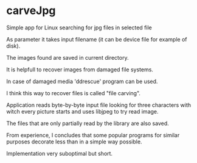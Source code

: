 # carveJpg

Simple app for Linux searching for jpg files in selected file

As parameter it takes input filename (it can be device file for example of disk).

The images found are saved in current directory.

It is helpfull to recover images from damaged file systems.

In case of damaged media 'ddrescue' program can be used.

I think this way to recover files is called "file carving".

Application reads byte-by-byte input file looking for three characters with witch every picture starts and uses libjpeg to try read image.

The files that are only partially read by the library are also saved.

From experience, I concludes that some popular programs for similar purposes decorate less than in a simple way possible.

Implementation very suboptimal but short.
